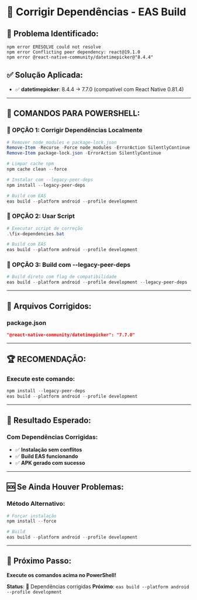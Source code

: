 # 🔧 Corrigir Dependências - EAS Build

## 🚨 **Problema Identificado:**
```
npm error ERESOLVE could not resolve
npm error Conflicting peer dependency: react@19.1.0
npm error @react-native-community/datetimepicker@"8.4.4"
```

## ✅ **Solução Aplicada:**
- ✅ **datetimepicker**: 8.4.4 → 7.7.0 (compatível com React Native 0.81.4)

---

## 🚀 **COMANDOS PARA POWERSHELL:**

### **🎯 OPÇÃO 1: Corrigir Dependências Localmente**

```powershell
# Remover node_modules e package-lock.json
Remove-Item -Recurse -Force node_modules -ErrorAction SilentlyContinue
Remove-Item package-lock.json -ErrorAction SilentlyContinue

# Limpar cache npm
npm cache clean --force

# Instalar com --legacy-peer-deps
npm install --legacy-peer-deps

# Build com EAS
eas build --platform android --profile development
```

### **🎯 OPÇÃO 2: Usar Script**

```powershell
# Executar script de correção
.\fix-dependencies.bat

# Build com EAS
eas build --platform android --profile development
```

### **🎯 OPÇÃO 3: Build com --legacy-peer-deps**

```powershell
# Build direto com flag de compatibilidade
eas build --platform android --profile development --legacy-peer-deps
```

---

## 🔧 **Arquivos Corrigidos:**

### **package.json**
```json
"@react-native-community/datetimepicker": "7.7.0"
```

---

## 🏆 **RECOMENDAÇÃO:**

### **Execute este comando:**
```powershell
npm install --legacy-peer-deps
eas build --platform android --profile development
```

---

## 📱 **Resultado Esperado:**

### **Com Dependências Corrigidas:**
- ✅ **Instalação sem conflitos**
- ✅ **Build EAS funcionando**
- ✅ **APK gerado com sucesso**

---

## 🆘 **Se Ainda Houver Problemas:**

### **Método Alternativo:**
```powershell
# Forçar instalação
npm install --force

# Build
eas build --platform android --profile development
```

---

## 🎯 **Próximo Passo:**

**Execute os comandos acima no PowerShell!**

**Status**: 🔧 Dependências corrigidas
**Próximo**: `eas build --platform android --profile development`
